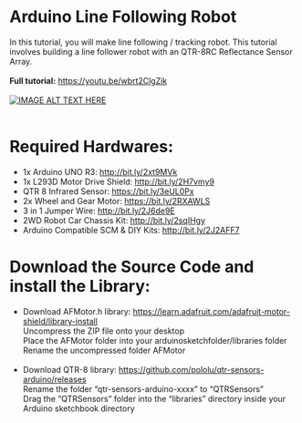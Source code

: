 # Arduino Line Following Robot
In this tutorial, you will make line following / tracking robot. This tutorial involves building a line follower robot with an QTR-8RC Reflectance Sensor Array.</br></br>
**Full tutorial:** https://youtu.be/wbrt2ClgZik </br></br>
[![IMAGE ALT TEXT HERE](http://img.youtube.com/vi/wbrt2ClgZik/0.jpg)](http://www.youtube.com/watch?v=wbrt2ClgZik)</br></br>
# Required Hardwares: </br>
- 1x Arduino UNO R3: http://bit.ly/2xt9MVk
- 1x L293D Motor Drive Shield: http://bit.ly/2H7vmy9
- QTR 8 Infrared Sensor: https://bit.ly/3eUL0Px
- 2x Wheel and Gear Motor: https://bit.ly/2RXAWLS
- 3 in 1 Jumper Wire: http://bit.ly/2J6de9E
- 2WD Robot Car Chassis Kit: http://bit.ly/2sqIHgy
- Arduino Compatible SCM & DIY Kits: http://bit.ly/2J2AFF7
# Download the Source Code and install the Library: </br>
- Download AFMotor.h library: https://learn.adafruit.com/adafruit-motor-shield/library-install </br>
Uncompress the ZIP file onto your desktop</br>
Place the AFMotor folder into your arduinosketchfolder/libraries folder</br>
Rename the uncompressed folder AFMotor</br></br>
- Download QTR-8 library: https://github.com/pololu/qtr-sensors-arduino/releases</br>
Rename the folder “qtr-sensors-arduino-xxxx” to “QTRSensors”</br>
Drag the “QTRSensors” folder into the “libraries” directory inside your Arduino sketchbook directory</br>

